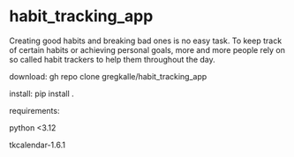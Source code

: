 # habit_tracking_app
Creating good habits and breaking bad ones is no easy task. To keep track of certain habits or achieving personal  goals, more and more people rely on so called habit trackers to help them throughout the day.

download: gh repo clone gregkalle/habit_tracking_app

install: pip install .

requirements:

python <3.12

tkcalendar-1.6.1

